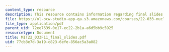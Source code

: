 ```yaml
---
content_type: resource
description: This resource contains information regarding final slides.
file: https://ol-ocw-studio-app-qa.s3.amazonaws.com/courses/22-033-nuclear-systems-design-project-fall-2011/77cb3e7d3a19c8236efe856ac5a3a082_MIT22_033F11_final_slides.pdf
file_type: application/pdf
parent_uid: 72ee7639-0e17-ec22-2b1a-a6d5bb9c5925
resourcetype: Document
title: MIT22_033F11_final_slides.pdf
uid: 77cb3e7d-3a19-c823-6efe-856ac5a3a082
---
```

